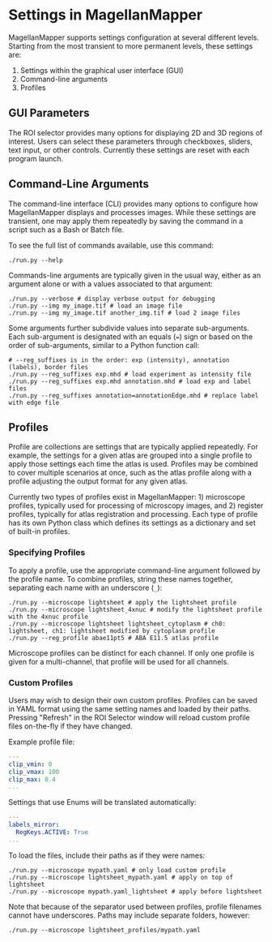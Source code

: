 # Settings in MagellanMapper

MagellanMapper supports settings configuration at several different levels. Starting from the most transient to more permanent levels, these settings are:

1. Settings within the graphical user interface (GUI)
1. Command-line arguments
1. Profiles

## GUI Parameters

The ROI selector provides many options for displaying 2D and 3D regions of interest. Users can select these parameters through checkboxes, sliders, text input, or other controls. Currently these settings are reset with each program launch.

## Command-Line Arguments

The command-line interface (CLI) provides many options to configure how MagellanMapper displays and processes images. While these settings are transient, one may apply them repeatedly by saving the command in a script such as a Bash or Batch file.

To see the full list of commands available, use this command:

```
./run.py --help
```

Commands-line arguments are typically given in the usual way, either as an argument alone or with a values associated to that argument:

```
./run.py --verbose # display verbose output for debugging
./run.py --img my_image.tif # load an image file
./run.py --img my_image.tif another_img.tif # load 2 image files
```

Some arguments further subdivide values into separate sub-arguments. Each sub-argument is designated with an equals (`=`) sign or based on the order of sub-arguments, similar to a Python function call:

```
# --reg_suffixes is in the order: exp (intensity), annotation (labels), border files
./run.py --reg_suffixes exp.mhd # load experiment as intensity file
./run.py --reg_suffixes exp.mhd annotation.mhd # load exp and label files
./run.py --reg_suffixes annotation=annotationEdge.mhd # replace label with edge file
```

## Profiles

Profile are collections are settings that are typically applied repeatedly. For example, the settings for a given atlas are grouped into a single profile to apply those settings each time the atlas is used. Profiles may be combined to cover multiple scenarios at once, such as the atlas profile along with a profile adjusting the output format for any given atlas.

Currently two types of profiles exist in MagellanMapper: 1) microscope profiles, typically used for processing of microscopy images, and 2) register profiles, typically for atlas registration and processing. Each type of profile has its own Python class which defines its settings as a dictionary and set of built-in profiles.

### Specifying Profiles

To apply a profile, use the appropriate command-line argument followed by the profile name. To combine profiles, string these names together, separating each name with an underscore (`_`):

```
./run.py --microscope lightsheet # apply the lightsheet profile
./run.py --microscope lightsheet_4xnuc # modify the lightsheet profile with the 4xnuc profile
./run.py --microscope lightsheet lightsheet_cytoplasm # ch0: lightsheet, ch1: lightsheet modified by cytoplasm profile
./run.py --reg_profile abae11pt5 # ABA E11.5 atlas profile
```

Microscope profiles can be distinct for each channel. If only one profile is given for a multi-channel, that profile will be used for all channels.

### Custom Profiles

Users may wish to design their own custom profiles. Profiles can be saved in YAML format using the same setting names and loaded by their paths. Pressing "Refresh" in the ROI Selector window will reload custom profile files on-the-fly if they have changed.

Example profile file:

```yaml
---
clip_vmin: 0
clip_vmax: 100
clip_max: 0.4
...
```

Settings that use Enums will be translated automatically:

```yaml
---
labels_mirror:
  RegKeys.ACTIVE: True
...
```

To load the files, include their paths as if they were names:

```
./run.py --microscope mypath.yaml # only load custom profile
./run.py --microscope lightsheet_mypath.yaml # apply on top of lightsheet
./run.py --microscope mypath.yaml_lightsheet # apply before lightsheet
```

Note that because of the separator used between profiles, profile filenames cannot have underscores. Paths may include separate folders, however:

```
./run.py --microscope lightsheet_profiles/mypath.yaml
```
